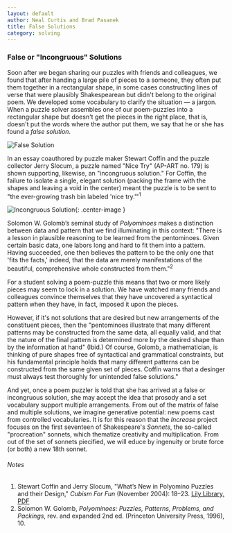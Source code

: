 ```yaml
---
layout: default
author: Neal Curtis and Brad Pasanek
title: False Solutions
category: solving
---
```

### False or "Incongruous" Solutions

Soon after we began sharing our puzzles with friends and colleagues, we found that after handing a large pile of pieces to a someone, they often put them together in a rectangular shape, in some cases constructing lines of verse that were plausibly Shakespearean but didn't belong to the original poem. We developed some vocabulary to clarify the situation &mdash; a jargon. When a puzzle solver assembles one of our poem-puzzles into a rectangular shape but doesn't get the pieces in the right place, that is, doesn't put the words where the author put them, we say that he or she has found a _false solution_. 

![False Solution](../../../../images/falsesolution.jpg)

In an essay coauthored by puzzle maker Stewart Coffin and the puzzle collector Jerry Slocum, a puzzle named "Nice Try" (AP-ART no. 179) is shown supporting, likewise, an "incongruous solution." For Coffin, the failure to isolate a single, elegant solution (packing the frame with the shapes and leaving a void in the center) meant the puzzle is to be sent to "the ever-growing trash bin labeled 'nice try.'"<sup>1</sup>

![Incongruous Solution](../../../../images/nicetry.jpg){: .center-image }

Solomon W. Golomb’s seminal study of _Polyominoes_ makes a distinction between data and pattern that we find illuminating in this context: "There is a lesson in plausible reasoning to be learned from the pentominoes. Given certain basic data, one labors long and hard to fit them into a pattern. Having succeeded, one then believes the pattern to be the only one that 'fits the facts,' indeed, that the data are merely manifestations of the beautiful, comprehensive whole constructed from them."<sup>2</sup> 

For a student solving a poem-puzzle this means that two or more likely pieces may seem to lock in a solution. We have watched many friends and colleagues convince themselves that they have uncovered a syntactical pattern when they have, in fact, imposed it upon the pieces. 

However, if it's not solutions that are desired but new arrangements of the constituent pieces, then the "pentominoes illustrate that many different patterns may be constructed from the same data, all equally valid, and that the nature of the final pattern is determined more by the desired shape than by the information at hand" (Ibid.) Of course, Golomb, a mathematician, is thinking of pure shapes free of syntactical and grammatical constraints, but his fundamental principle holds that many different patterns can be constructed from the same given set of pieces. Coffin warns that a desinger must always test thoroughly for unintended false solutions." 

And yet, once a poem puzzler is told that she has arrived at a false or incongruous solution, she may accept the idea that prosody and a set vocabulary support multiple arrangements. From out of the matrix of false and multiple solutions, we imagine generative potential: new poems cast from controlled vocabularies. It is for this reason that the _Increase_ project focuses on the first seventeen of Shakespeare's _Sonnets_, the so-called "procreation" sonnets, which thematize creativity and multiplication. From out of the set of sonnets piecified, we will educe by ingenuity or brute force (or both) a new 18th sonnet.

###### Notes
1. Stewart Coffin and Jerry Slocum, "What’s New in Polyomino Puzzles and their Design," _Cubism For Fun_ (November 2004): 18–23. [Lily Library, PDF](http://www.indiana.edu/~liblilly/collections/overview/puzzle_docs/polyomino_puzzles.pdf)
2. Solomon W. Golomb, _Polyominoes: Puzzles, Patterns, Problems, and Packings_, rev. and expanded 2nd ed. (Princeton University Press, 1996), 10.


